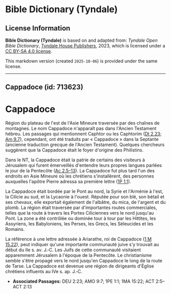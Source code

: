 # Bible Dictionary (Tyndale)

## License Information

**Bible Dictionary (Tyndale)** is based on and adapted from: _Tyndale Open Bible Dictionary_, [Tyndale House Publishers](https://tyndaleopenresources.com/), 2023, which is licensed under a [CC BY-SA 4.0 license](https://creativecommons.org/licenses/by-sa/4.0/legalcode.en).

This markdown version (created `2025-10-06`) is provided under the same license.



--------------------------------

## Cappadoce (id: 713623)

Cappadoce
=========

Région du plateau de l'est de l'Asie Mineure traversée par des chaînes de montagnes. Le nom Cappadoce n'apparaît pas dans l'Ancien Testament hébreu. Les passages qui mentionnent Caphtor ou les Caphtorim ([Dt 2\.23](https://ref.ly/Deut2:23); [Am 9\.7](https://ref.ly/Amos9:7)), cependant, ont été traduits par « Cappadoce » dans la Septante (ancienne traduction grecque de l'Ancien Testament). Quelques chercheurs suggèrent que la Cappadoce était le foyer d'origine des Philistins.

Dans le NT, la Cappadoce était la patrie de certains des visiteurs à Jérusalem qui furent émerveillés d'entendre leurs propres langues parlées le jour de la Pentecôte ([Ac 2\.5–13](https://ref.ly/Acts2:5-Acts2:13)). La Cappadoce fut plus tard l'un des endroits en Asie Mineure où les chrétiens s'installèrent, des personnes auxquelles l'apôtre Pierre adressa sa première lettre ([1P 1\.1](https://ref.ly/1Pet1:1)).

La Cappadoce était bordée par le Pont au nord, la Syrie et l'Arménie à l'est, la Cilicie au sud, et la Lycaonie à l'ouest. Réputée pour son blé, son bétail et ses chevaux, elle exportait également de l'albâtre, du mica, de l'argent et du plomb. La région était traversée par d'importantes routes commerciales, telles que la route à travers les Portes Ciliciennes vers le nord jusqu'au Pont. La zone a été contrôlée ou dominée tour à tour par les Hittites, les Assyriens, les Babyloniens, les Perses, les Grecs, les Séleucides et les Romains.

La référence à une lettre adressée à Ariarathe, roi de Cappadoce ([1 M 15\.22](https://ref.ly/1Macc15:22)), peut indiquer qu'une importante communauté juive s'y trouvait au début du IIe s. av. J.‑C. Les Juifs de cette communauté visitaient apparemment Jérusalem à l'époque de la Pentecôte. Le christianisme semble s'être propagé vers le nord jusqu'en Cappadoce le long de la route de Tarse. La Cappadoce est devenue une région de dirigeants d'Église chrétiens influents au IVe s. ap. J.‑C.

* **Associated Passages:** DEU 2:23; AMO 9:7; 1PE 1:1; 1MA 15:22; ACT 2:5–ACT 2:13

